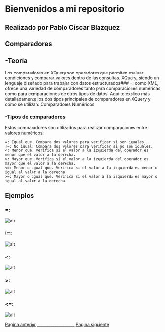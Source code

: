 # Bienvenidos a mi repositorio 
## Realizado por Pablo Císcar Blázquez
##  Comparadores
## -Teoría
Los comparadores en XQuery son operadores que permiten evaluar condiciones y comparar valores dentro de las consultas. XQuery, siendo un lenguaje diseñado para trabajar con datos estructurados### =:  como XML, ofrece una variedad de comparadores tanto para comparaciones numéricas como para comparaciones de otros tipos de datos. Aquí te explico más detalladamente los dos tipos principales de comparadores en XQuery y cómo se utilizan:
Comparadores Numéricos
### -Tipos de comparadores 
Estos comparadores son utilizados para realizar comparaciones entre valores numéricos:

    =: Igual que. Compara dos valores para verificar si son iguales.
    !=: No igual. Compara dos valores para verificar si no son iguales.
    <: Menor que. Verifica si el valor a la izquierda del operador es menor que el valor a la derecha.
    >: Mayor que. Verifica si el valor a la izquierda del operador es mayor que el valor a la derecha.
    <=: Menor o igual que. Verifica si el valor a la izquierda es menor o igual al valor a la derecha.
    >=: Mayor o igual que. Verifica si el valor a la izquierda es mayor o igual al valor a la derecha.

## Ejemplos
### =:  
![alt](docs/captura1.png)
### !=: 
![alt](docs/captura2.png)
### <: 
![alt](docs/captura3.png)
### >: 
![alt](docs/captura4.png)
### <=: 
![alt](docs/captura5.png)

[Pagina anterior](./iliaSh.md) ___________________ [Pagina siguiente](./JuanMT.md)